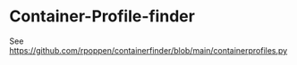# Container-Profile-finder
See https://github.com/rpoppen/containerfinder/blob/main/containerprofiles.py

